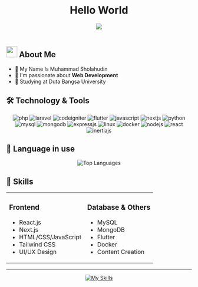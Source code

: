 <!-- <div align="center">
  <img src="img/banner.jpg" alt="Muhammad Nur Ikhsanuddin - Web Developer, Content Editor, Designer" width="100%">
</div> -->

<h1 align="center">Hello World</h1>

<div align="center">
  <img src="https://readme-typing-svg.herokuapp.com?font=UnifrakturMaguntia&size=50&pause=1000&color=3FF70E&center=true&vCenter=true&width=440&lines=Web+Developer;UI%2FUX+Designer">
</div>

<br>

## <img src="https://media.giphy.com/media/v1.Y2lkPTc5MGI3NjExZnh4ZWYyMjVldDgzY3NqNmJqcHZ4aGExamZ1dzF2d3lkc3Vpa3VybyZlcD12MV9zdGlja2Vyc19zZWFyY2gmY3Q9cw/SGM61AYjBkkdRb6peF/giphy.gif" width="30"> About Me

- 👋 My Name Is Muhammad Sholahudin
- 🌱 I'm passionate about **Web Development** 
- 🌼 Studying at Duta Bangsa University

## 🛠️ Technology & Tools

<div align="center">
  <img src="https://img.shields.io/badge/PHP-777BB4?style=for-the-badge&logo=php&logoColor=white" alt="php"/>
  <img src="https://img.shields.io/badge/Laravel-FF2D20?style=for-the-badge&logo=laravel&logoColor=white" alt="laravel"/>
  <img src="https://img.shields.io/badge/CodeIgniter-EF4223?style=for-the-badge&logo=codeigniter&logoColor=white" alt="codeigniter"/>
  <img src="https://img.shields.io/badge/Flutter-02569B?style=for-the-badge&logo=flutter&logoColor=white" alt="flutter"/>
  <img src="https://img.shields.io/badge/JavaScript-F7DF1E?style=for-the-badge&logo=javascript&logoColor=black" alt="javascript"/>
  <img src="https://img.shields.io/badge/Next.js-000000?style=for-the-badge&logo=nextdotjs&logoColor=white" alt="nextjs"/>
  <img src="https://img.shields.io/badge/Python-3776AB?style=for-the-badge&logo=python&logoColor=white" alt="python"/>
  <img src="https://img.shields.io/badge/MySQL-4479A1?style=for-the-badge&logo=mysql&logoColor=white" alt="mysql"/>
  <img src="https://img.shields.io/badge/MongoDB-47A248?style=for-the-badge&logo=mongodb&logoColor=white" alt="mongodb"/>
  <img src="https://img.shields.io/badge/Express.js-000000?style=for-the-badge&logo=express&logoColor=white" alt="expressjs"/>
  <img src="https://img.shields.io/badge/Linux-FCC624?style=for-the-badge&logo=linux&logoColor=black" alt="linux"/>
  <img src="https://img.shields.io/badge/Docker-2496ED?style=for-the-badge&logo=docker&logoColor=white" alt="docker"/>
  <img src="https://img.shields.io/badge/Node.js-339933?style=for-the-badge&logo=node.js&logoColor=white" alt="nodejs"/>
  <img src="https://img.shields.io/badge/React-61DAFB?style=for-the-badge&logo=react&logoColor=black" alt="react"/>
  <img src="https://img.shields.io/badge/Inertia.js-6366F1?style=for-the-badge&logo=inertia&logoColor=white" alt="inertiajs"/>
</div>

## 🌟 Language in use

<div align="center">
  <img src="https://github-readme-stats.vercel.app/api/top-langs/?username=nurikhsanuddin&layout=compact&theme=tokyonight&langs_count=8&hide=html,css,scss&count_private=true&border_radius=10" alt="Top Languages" />
</div>


## 🎯 Skills

<table align="center">
  <tr>
    <td valign="top">
      <h3>Frontend</h3>
      <ul>
        <li>React.js</li>
        <li>Next.js</li>
        <li>HTML/CSS/JavaScript</li>
        <li>Tailwind CSS</li>
        <li>UI/UX Design</li>
      </ul>
    </td>
    <td valign="top">
      <h3>Database & Others</h3>
      <ul>
        <li>MySQL</li>
        <li>MongoDB</li>
        <li>Flutter</li>
        <li>Docker</li>
        <li>Content Creation</li>
      </ul>
    </td>
  </tr>
</table>

---


<div align="center">
  
[![My Skills](https://skillicons.dev/icons?i=py,php,nextjs,express,mongodb,pr,vscode,cpp,html,css,tailwind,flutter,nodejs,mysql,figma,supabase,postgresql,laravel,firebase,vite,vercel,git,github,githubactions,androidstudio,arduino,postman,tensorflow&theme=light)](https://skillicons.dev)
  
</div>
